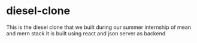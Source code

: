 # diesel-clone
This is the diesel clone that  we built during our summer internship of mean and mern stack it is built using react and json server as   backend
